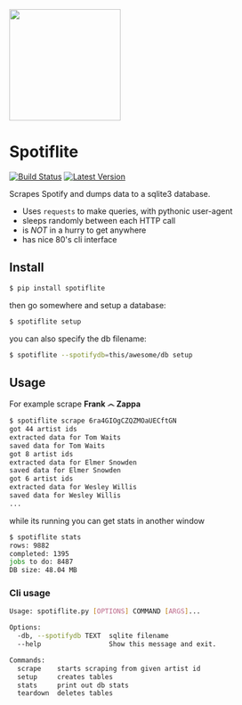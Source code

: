 <img src="https://github.com/sloev/spotiflite/raw/master/assets/logo.png" width="200"/>

# Spotiflite

[![Build Status](https://travis-ci.org/sloev/spotiflite.svg?branch=master)](https://travis-ci.org/sloev/spotiflite) [![Latest Version](https://img.shields.io/pypi/v/spotiflite.svg)](https://pypi.python.org/pypi/spotiflite)

Scrapes Spotify and dumps data to a sqlite3 database.

* Uses `requests` to make queries, with pythonic user-agent
* sleeps randomly between each HTTP call
* is *NOT* in a hurry to get anywhere
* has nice 80's cli interface

## Install

```bash
$ pip install spotiflite
```

then go somewhere and setup a database:

```bash
$ spotiflite setup
```

you can also specify the db filename:

```bash
$ spotiflite --spotifydb=this/awesome/db setup
```

## Usage

For example scrape **Frank ෴ Zappa** 

```bash
$ spotiflite scrape 6ra4GIOgCZQZMOaUECftGN 
got 44 artist ids
extracted data for Tom Waits
saved data for Tom Waits
got 8 artist ids
extracted data for Elmer Snowden
saved data for Elmer Snowden
got 6 artist ids
extracted data for Wesley Willis
saved data for Wesley Willis
...
```

while its running you can get stats in another window

```bash
$ spotiflite stats 
rows: 9882
completed: 1395
jobs to do: 8487
DB size: 48.04 MB
```

### Cli usage

```bash
Usage: spotiflite.py [OPTIONS] COMMAND [ARGS]...

Options:
  -db, --spotifydb TEXT  sqlite filename
  --help                 Show this message and exit.

Commands:
  scrape    starts scraping from given artist id
  setup     creates tables
  stats     print out db stats
  teardown  deletes tables

```